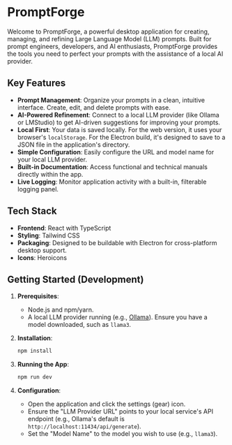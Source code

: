 # PromptForge

Welcome to PromptForge, a powerful desktop application for creating, managing, and refining Large Language Model (LLM) prompts. Built for prompt engineers, developers, and AI enthusiasts, PromptForge provides the tools you need to perfect your prompts with the assistance of a local AI provider.

## Key Features

- **Prompt Management**: Organize your prompts in a clean, intuitive interface. Create, edit, and delete prompts with ease.
- **AI-Powered Refinement**: Connect to a local LLM provider (like Ollama or LMStudio) to get AI-driven suggestions for improving your prompts.
- **Local First**: Your data is saved locally. For the web version, it uses your browser's `localStorage`. For the Electron build, it's designed to save to a JSON file in the application's directory.
- **Simple Configuration**: Easily configure the URL and model name for your local LLM provider.
- **Built-in Documentation**: Access functional and technical manuals directly within the app.
- **Live Logging**: Monitor application activity with a built-in, filterable logging panel.

## Tech Stack

- **Frontend**: React with TypeScript
- **Styling**: Tailwind CSS
- **Packaging**: Designed to be buildable with Electron for cross-platform desktop support.
- **Icons**: Heroicons

## Getting Started (Development)

1.  **Prerequisites**:
    -   Node.js and npm/yarn.
    -   A local LLM provider running (e.g., [Ollama](https://ollama.com/)). Ensure you have a model downloaded, such as `llama3`.

2.  **Installation**:
    ```bash
    npm install
    ```

3.  **Running the App**:
    ```bash
    npm run dev
    ```

4.  **Configuration**:
    -   Open the application and click the settings (gear) icon.
    -   Ensure the "LLM Provider URL" points to your local service's API endpoint (e.g., Ollama's default is `http://localhost:11434/api/generate`).
    -   Set the "Model Name" to the model you wish to use (e.g., `llama3`).
